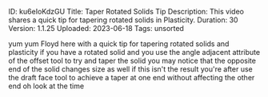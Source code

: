 ID: ku6eIoKdzGU
Title: Taper Rotated Solids Tip
Description: This video shares a quick tip for tapering rotated solids in Plasticity.
Duration: 30
Version: 1.1.25
Uploaded: 2023-06-18
Tags: unsorted

yum yum Floyd here with a quick tip for
tapering rotated solids and plasticity
if you have a rotated solid and you use
the angle adjacent attribute of the
offset tool to try and taper the solid
you may notice that the opposite end of
the solid changes size as well if this
isn't the result you're after
use the draft face tool to achieve a
taper at one end without affecting the
other end oh look at the time
